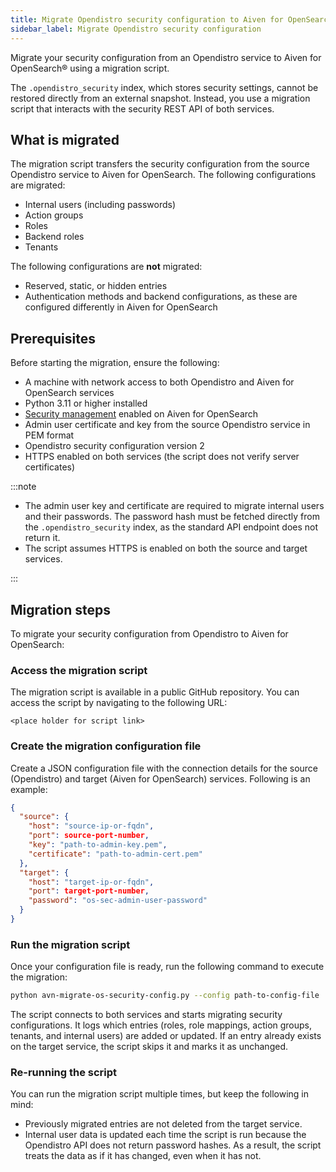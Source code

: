 ```yaml
---
title: Migrate Opendistro security configuration to Aiven for OpenSearch
sidebar_label: Migrate Opendistro security configuration
---
```


Migrate your security configuration from an Opendistro service to Aiven for OpenSearch® using a migration script.

The `.opendistro_security` index, which stores security settings, cannot be restored
directly from an external snapshot. Instead, you use a migration script that interacts
with the security REST API of both services.

## What is migrated

The migration script transfers the security configuration from the source Opendistro
service to Aiven for OpenSearch. The following configurations are migrated:

- Internal users (including passwords)
- Action groups
- Roles
- Backend roles
- Tenants

The following configurations are **not** migrated:

- Reserved, static, or hidden entries
- Authentication methods and backend configurations, as these are configured differently
  in Aiven for OpenSearch

## Prerequisites

Before starting the migration, ensure the following:

- A machine with network access to both Opendistro and Aiven for OpenSearch services
- Python 3.11 or higher installed
- [Security management](/docs/products/opensearch/howto/enable-opensearch-security)
  enabled on Aiven for OpenSearch
- Admin user certificate and key from the source Opendistro service in PEM format
- Opendistro security configuration version 2
- HTTPS enabled on both services (the script does not verify server certificates)

:::note

- The admin user key and certificate are required to migrate internal users and their
  passwords. The password hash must be fetched directly from the `.opendistro_security`
  index, as the standard API endpoint does not return it.
- The script assumes HTTPS is enabled on both the source and target services.

:::

## Migration steps

To migrate your security configuration from Opendistro to Aiven for OpenSearch:

### Access the migration script

The migration script is available in a public GitHub repository. You can access the
script by navigating to the following URL:

`<place holder for script link>`

### Create the migration configuration file

Create a JSON configuration file with the connection details for the source (Opendistro)
and target (Aiven for OpenSearch) services. Following is an example:

```json
{
  "source": {
    "host": "source-ip-or-fqdn",
    "port": source-port-number,
    "key": "path-to-admin-key.pem",
    "certificate": "path-to-admin-cert.pem"
  },
  "target": {
    "host": "target-ip-or-fqdn",
    "port": target-port-number,
    "password": "os-sec-admin-user-password"
  }
}
```

### Run the migration script

Once your configuration file is ready, run the following command to execute the
migration:

```bash
python avn-migrate-os-security-config.py --config path-to-config-file
```

The script connects to both services and starts migrating security configurations. It
logs which entries (roles, role mappings, action groups, tenants, and internal users)
are added or updated. If an entry already exists on the target service, the script skips
it and marks it as unchanged.

### Re-running the script

You can run the migration script multiple times, but keep the following in mind:

- Previously migrated entries are not deleted from the target service.
- Internal user data is updated each time the script is run because the Opendistro
  API does not return password hashes. As a result, the script treats the data as if it
  has changed, even when it has not.
